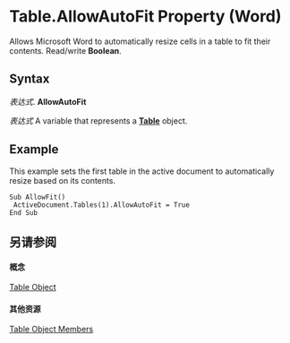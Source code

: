 
# Table.AllowAutoFit Property (Word)

Allows Microsoft Word to automatically resize cells in a table to fit their contents. Read/write  **Boolean**.


## Syntax

 _表达式_. **AllowAutoFit**

 _表达式_ A variable that represents a **[Table](996b58dd-ebc6-ee30-5bfe-c5e51a0f71d6.md)** object.


## Example

This example sets the first table in the active document to automatically resize based on its contents.


```
Sub AllowFit() 
 ActiveDocument.Tables(1).AllowAutoFit = True 
End Sub
```


## 另请参阅


#### 概念


[Table Object](996b58dd-ebc6-ee30-5bfe-c5e51a0f71d6.md)
#### 其他资源


[Table Object Members](http://msdn.microsoft.com/library/5367ee92-b5a3-92c7-787b-46a302586a0d%28Office.15%29.aspx)